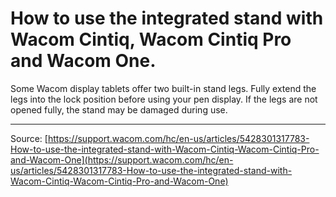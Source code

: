 # How to use the integrated stand with Wacom Cintiq, Wacom Cintiq Pro and Wacom One.

Some Wacom display tablets offer two built-in stand legs. Fully extend the legs into the lock position before using your pen display. If the legs are not opened fully, the stand may be damaged during use.

---
Source: [https://support.wacom.com/hc/en-us/articles/5428301317783-How-to-use-the-integrated-stand-with-Wacom-Cintiq-Wacom-Cintiq-Pro-and-Wacom-One](https://support.wacom.com/hc/en-us/articles/5428301317783-How-to-use-the-integrated-stand-with-Wacom-Cintiq-Wacom-Cintiq-Pro-and-Wacom-One)
